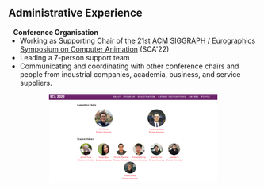 ## Administrative Experience

<h4 style="margin:0 10px 0;">Conference Organisation</h4>

<ul style="margin:0 0 5px;">
  <li>Working as Supporting Chair of <a href="https://computeranimation.org/2022/people.html" target="_blank">the 21st ACM SIGGRAPH / Eurographics Symposium on Computer Animation</a> (SCA'22)</li>
  <li>Leading a 7-person support team</li>
  <li>Communicating and coordinating with other conference chairs and people from industrial companies, academia, business, and service suppliers.</li>
</ul>
<figure style="text-align: center;">
  <img src="../assets/img/sca2022supportingchair.png" style="width: 80%;">
  <!-- <figcaption>SCA2022 Website</figcaption> -->
</figure>
